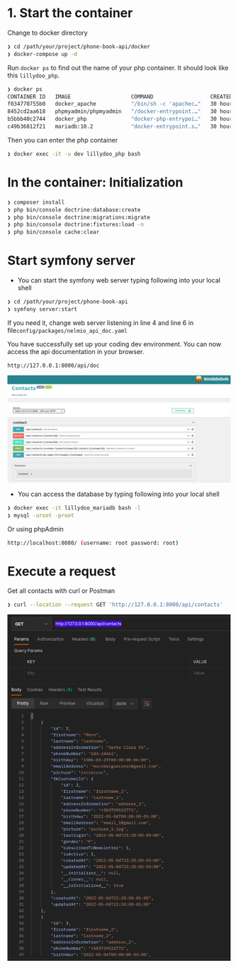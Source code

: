 
# 1. Start the container
Change to docker directory
```bash
❯ cd /path/your/project/phone-book-api/docker 
❯ docker-compose up -d
```
Run `docker ps` to find out the name of your php container. It should look like this `lillydoo_php`.
```bash
❯ docker ps
CONTAINER ID   IMAGE                   COMMAND                  CREATED        STATUS         PORTS                                                      NAMES
f034770755b0   docker_apache           "/bin/sh -c 'apachec…"   30 hours ago   Up 2 minutes   443/tcp, 9000/tcp, 0.0.0.0:8002->80/tcp, :::8002->80/tcp   lillydoo_apache
8452cd2aa618   phpmyadmin/phpmyadmin   "/docker-entrypoint.…"   30 hours ago   Up 2 minutes   0.0.0.0:8080->80/tcp, :::8080->80/tcp                      lillydoo_phpmyadmin
b5bbb40c2744   docker_php              "docker-php-entrypoi…"   30 hours ago   Up 2 minutes   9000/tcp                                                   lillydoo_php
c49b36812f21   mariadb:10.2            "docker-entrypoint.s…"   30 hours ago   Up 2 minutes   3306/tcp, 0.0.0.0:3307->3307/tcp, :::3307->3307/tcp        lillydoo_mariadb

```
Then you can enter the php container
```bash
❯ docker exec -it -u dev lillydoo_php bash
```
# In the container: Initialization
```bash
❯ composer install
❯ php bin/console doctrine:database:create
❯ php bin/console doctrine:migrations:migrate
❯ php bin/console doctrine:fixtures:load -n
❯ php bin/console cache:clear 
```

# Start symfony server

- You can start the symfony web server typing following into your local shell
```bash
❯ cd /path/your/project/phone-book-api 
❯ symfony server:start
```
If you need it, change web server listening in line 4 and line 6 in file`config/packages/nelmio_api_doc.yaml` 

You have successfully set up your coding dev environment. You can now access the api documentation in your browser.
```bash
http://127.0.0.1:8000/api/doc
```
![Alt text](img/api.png?raw=true "Api doc")

- You can access the database by typing following into your local shell

```bash
❯ docker exec -it lillydoo_mariadb bash -l
❯ mysql -uroot -proot
```

Or using phpAdmin
```bash
http://localhost:8080/ (username: root password: root)
```

#  Execute a request

Get all contacts with curl or Postman

```bash
❯ curl --location --request GET 'http://127.0.0.1:8000/api/contacts'
```

![Alt text](img/responseApi.png?raw=true "Api response")


